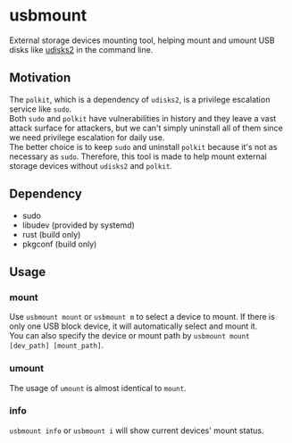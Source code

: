 # usbmount

External storage devices mounting tool, helping mount and umount USB disks like [udisks2](https://www.freedesktop.org/wiki/Software/udisks/) in the command line.

## Motivation

The `polkit`, which is a dependency of `udisks2`, is a privilege escalation service like `sudo`.   
Both `sudo` and `polkit` have vulnerabilities in history and they leave a vast attack surface for attackers, but we can't simply uninstall all of them since we need privilege escalation for daily use.  
The better choice is to keep `sudo` and uninstall `polkit` because it's not as necessary as `sudo`. Therefore, this tool is made to help mount external storage devices without `udisks2` and `polkit`.

## Dependency

- sudo
- libudev (provided by systemd)
- rust (build only)
- pkgconf (build only)

## Usage

### mount

Use `usbmount mount` or `usbmount m` to select a device to mount. If there is only one USB block device, it will automatically select and mount it.  
You can also specify the device or mount path by `usbmount mount [dev_path] [mount_path]`.

### umount

The usage of `umount` is almost identical to `mount`.

### info

`usbmount info` or `usbmount i` will show current devices' mount status.

